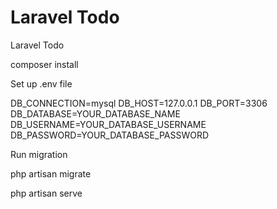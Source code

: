 # Laravel Todo 
 Laravel Todo


composer install

Set up .env file

DB_CONNECTION=mysql
DB_HOST=127.0.0.1
DB_PORT=3306
DB_DATABASE=YOUR_DATABASE_NAME
DB_USERNAME=YOUR_DATABASE_USERNAME
DB_PASSWORD=YOUR_DATABASE_PASSWORD

Run migration

php artisan migrate

php artisan serve
